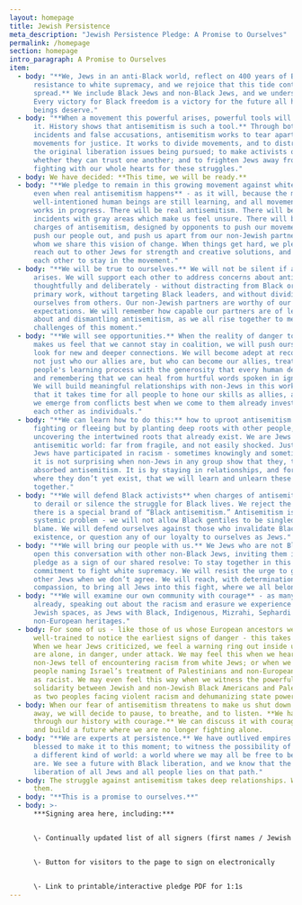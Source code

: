 ```yaml
---
layout: homepage
title: Jewish Persistence
meta_description: "Jewish Persistence Pledge: A Promise to Ourselves"
permalink: /homepage
section: homepage
intro_paragraph: A Promise to Ourselves
item:
  - body: "**We, Jews in an anti-Black world, reflect on 400 years of Black
      resistance to white supremacy, and we rejoice that this tide continues to
      spread.** We include Black Jews and non-Black Jews, and we understand:
      Every victory for Black freedom is a victory for the future all human
      beings deserve."
  - body: "**When a movement this powerful arises, powerful tools will arise to stop
      it. History shows that antisemitism is such a tool.** Through both real
      incidents and false accusations, antisemitism works to tear apart
      movements for justice. It works to divide movements, and to distract from
      the original liberation issues being pursued; to make activists question
      whether they can trust one another; and to frighten Jews away from
      fighting with our whole hearts for these struggles."
  - body: We have decided: **This time, we will be ready.**
  - body: "**We pledge to remain in this growing movement against white supremacy,
      even when real antisemitism happens** - as it will, because the most
      well-intentioned human beings are still learning, and all movements are
      works in progress. There will be real antisemitism. There will be
      incidents with gray areas which make us feel unsure. There will be false
      charges of antisemitism, designed by opponents to push our movements back,
      push our people out, and push us apart from our non-Jewish partners with
      whom we share this vision of change. When things get hard, we pledge to
      reach out to other Jews for strength and creative solutions, and support
      each other to stay in the movement."
  - body: "**We will be true to ourselves.** We will not be silent if antisemitism
      arises. We will support each other to address concerns about antisemitism
      thoughtfully and deliberately - without distracting from Black organizers’
      primary work, without targeting Black leaders, and without dividing
      ourselves from others. Our non-Jewish partners are worthy of our highest
      expectations. We will remember how capable our partners are of learning
      about and dismantling antisemitism, as we all rise together to meet the
      challenges of this moment."
  - body: "**We will see opportunities.** When the reality of danger to Jews today
      makes us feel that we cannot stay in coalition, we will push ourselves to
      look for new and deeper connections. We will become adept at recognizing
      not just who our allies are, but who can become our allies, treating other
      people's learning process with the generosity that every human deserves,
      and remembering that we can heal from hurtful words spoken in ignorance.
      We will build meaningful relationships with non-Jews in this work, knowing
      that it takes time for all people to hone our skills as allies, and that
      we emerge from conflicts best when we come to them already invested in
      each other as individuals."
  - body: "**We can learn how to do this:** how to uproot antisemitism not by
      fighting or fleeing but by planting deep roots with other people, and
      uncovering the intertwined roots that already exist. We are Jews in an
      antisemitic world: far from fragile, and not easily shocked. Just as white
      Jews have participated in racism - sometimes knowingly and sometimes not -
      it is not surprising when non-Jews in any group show that they, too, have
      absorbed antisemitism. It is by staying in relationships, and forging them
      where they don’t yet exist, that we will learn and unlearn these things
      together."
  - body: "**We will defend Black activists** when charges of antisemitism are used
      to derail or silence the struggle for Black lives. We reject the idea that
      there is a special brand of “Black antisemitism.” Antisemitism is a
      systemic problem - we will not allow Black gentiles to be singled out for
      blame. We will defend ourselves against those who invalidate Black Jews’
      existence, or question any of our loyalty to ourselves as Jews."
  - body: "**We will bring our people with us.** We Jews who are not Black pledge to
      open this conversation with other non-Black Jews, inviting them into this
      pledge as a sign of our shared resolve: To stay together in this long-term
      commitment to fight white supremacy. We will resist the urge to give up on
      other Jews when we don’t agree. We will reach, with determination and
      compassion, to bring all Jews into this fight, where we all belong."
  - body: "**We will examine our own community with courage** - as many of us do
      already, speaking out about the racism and erasure we experience in many
      Jewish spaces, as Jews with Black, Indigenous, Mizrahi, Sephardi and
      non-European heritages."
  - body: For some of us - like those of us whose European ancestors were
      well-trained to notice the earliest signs of danger - this takes practice.
      When we hear Jews criticized, we feel a warning ring out inside us that we
      are alone, in danger, under attack. We may feel this when we hear Black
      non-Jews tell of encountering racism from white Jews; or when we see
      people naming Israel’s treatment of Palestinians and non-European Israelis
      as racist. We may even feel this way when we witness the powerful
      solidarity between Jewish and non-Jewish Black Americans and Palestinians,
      as two peoples facing violent racism and dehumanizing state power.
  - body: When our fear of antisemitism threatens to make us shut down and turn
      away, we will decide to pause, to breathe, and to listen. **We have lived
      through our history with courage.** We can discuss it with courage too,
      and build a future where we are no longer fighting alone.
  - body: "**We are experts at persistence.** We have outlived empires. We have been
      blessed to make it to this moment; to witness the possibility of building
      a different kind of world: a world where we may all be free to be who we
      are. We see a future with Black liberation, and we know that the
      liberation of all Jews and all people lies on that path."
  - body: The struggle against antisemitism takes deep relationships. We will build
      them.
  - body: "**This is a promise to ourselves.**"
  - body: >-
      ***​Signing area here, including:***


      \- Continually updated list of all signers (first names / Jewish names only - no organizations listed; see [FAQs](https://www.aprilrosenblum.com/8924366098290) for more info)


      \- Button for visitors to the page to sign on electronically


      \- Link to printable/interactive pledge PDF for 1:1s
---
```

